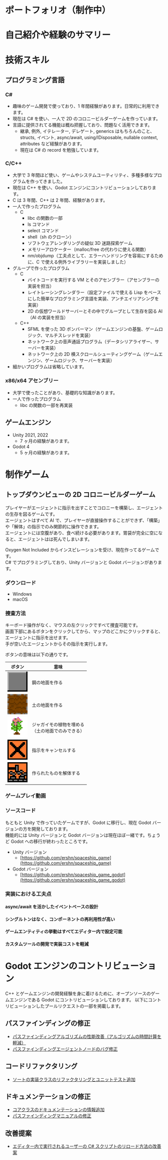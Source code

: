 # ポートフォリオ（制作中）

# 自己紹介や経験のサマリー

# 技術スキル

## プログラミング言語

### C#

- 趣味のゲーム開発で使っており、1 年間経験があります。日常的に利用できます。
- 現在は C# を使い、一人で 2D のコロニービルダーゲームを作っています。
- 言語に提供されてる機能は概ね把握しており、問題なく活用できます。
  - 継承, 例外, イテレーター, デレゲート, generics はもちろんのこと、structs, イベント, async/await, using/IDisposable, nullable context, attributes など経験があります。
  - 現在は C# の record を勉強しています。

### C/C++

- 大学で 3 年間ほど使い、ゲームやシステムユーティリティ、多種多様なプログラムを作ってきました。
- 現在は C++ を使い、Godot エンジンにコントリビューションしております。
- C は 3 年間、C++ は 2 年間、経験があります。
- 一人で作ったプログラム
  - C
    - libc の関数の一部
    - ls コマンド
    - select コマンド
    - shell（sh のクローン）
    - ソフトウェアレンダリングの疑似 3D 迷路探索ゲーム
    - メモリーアロケーター（malloc/free の代わりに使える関数）
    - nm/objdump（工夫点として、エラーハンドリングを容易にするために、C で使える例外ライブラリーを実装しました）
- グループで作ったプログラム
  - C
    - バイトコードを実行する VM とそのアセンブラー（アセンブラーの実装を担当）
    - レイトレーシングレンダラー（設定ファイルで使える Lisp をベースにした簡単なプログラミング言語を実装、アンチエイリアシングを実装）
    - 2D の仮想ワールドサーバーとその中でグループとして生存を図る AI（AI の実装を担当）
  - C++
    - SFML を使った 3D ボンバーマン（ゲームエンジンの基盤、ゲームロジック、マルチスレッドを実装）
    - ネットワーク上の音声通話プログラム（データシリアライザー、サーバーを実装）
    - ネットワーク上の 2D 横スクロールシューティングゲーム（ゲームエンジン、ゲームロジック、サーバーを実装）
- 細かいプログラムは省略しています。

### x86/x64 アセンブリー

- 大学で使ったことがあり、基礎的な知識があります。
- 一人で作ったプログラム
  - libc の関数の一部を再実装

## ゲームエンジン

- Unity 2021, 2022
  - 7 ヶ月の経験があります。
- Godot 4
  - 5 ヶ月の経験があります。

# 制作ゲーム

## トップダウンビューの 2D コロニービルダーゲーム

プレイヤーがエージェントに指示を出すことでコロニーを構築し、エージェントの生存を図るゲームです。  
エージェントはすべて AI で、プレイヤーが直接操作することができず、「構築」や「解体」の指示でのみ関節的に操作できます。  
エージェントには空腹があり、食べ続ける必要があります。胃袋が完全に空になると、エージェントはは死んでしまいます。

Oxygen Not Included からインスピレーションを受け、現在作ってるゲームです。  
C# でプログラミングしており、Unity バージョンと Godot バージョンがあります。

### ダウンロード

- Windows
- macOS

### 捜査方法

キーボード操作がなく、マウスの左クリックですべて捜査可能です。  
画面下部にあるボタンをクリックしてから、マップのどこかにクリックすると、エージェントに指示を出せます。  
手が空いたエージェントからその指示を実行します。

ボタンの意味は以下の通りです。

| ボタン                                                | 意味                                                 |
| ----------------------------------------------------- | ---------------------------------------------------- |
| ![steel_floor](assets/images/steel_floor.png)         | 鋼の地面を作る                                       |
| ![dirt_floor](assets/images/dirt_floor.png)           | 土の地面を作る                                       |
| ![potato_plant](assets/images/potato_plant.png)       | ジャガイモの植物を埋める<br>（土の地面でのみできる） |
| ![cancel_button](assets/images/cancel_button.png)     | 指示をキャンセルする                                 |
| ![demolish_button](assets/images/demolish_button.png) | 作られたものを解体する                               |

### ゲームプレイ動画

### ソースコード

もともと Unity で作っていたゲームですが、Godot に移行し、現在 Godot バージョンの方を開発しております。  
機能的には Unity バージョンと Godot バージョンは現在ほぼ一緒です。ちょうど Godot への移行が終わったところです。

- Unity バージョン
  - [https://github.com/ershn/spaceship_game](https://github.com/ershn/spaceship_game)
- Godot バージョン
  - [https://github.com/ershn/spaceship_game_godot](https://github.com/ershn/spaceship_game_godot)

### 実装における工夫点

#### async/await を活かしたイベントベースの設計

#### シングルトンはなく、コンポーネントの再利用性が高い

#### ゲームエンティティの挙動はすべてエディター内で設定可能

#### カスタムツールの開発で実装コストを軽減

# Godot エンジンのコントリビューション

C++ とゲームエンジンの開発経験を身に着けるために、オープンソースのゲームエンジンである Godot にコントリビューションしております。
以下にコントリビューションしたプールリクエストの一部を掲載します。

## パスファインディングの修正

- [パスファインディングアルゴリズムの性能改善（アルゴリズムの時間計算を軽減）](https://github.com/godotengine/godot/pull/85965)
- [パスファインディングエージェントノードのバグ修正](https://github.com/godotengine/godot/pull/82561)

## コードリファクタリング

- [ソートの実装クラスのリファクタリングとユニットテスト追加](https://github.com/godotengine/godot/pull/85526)

## ドキュメンテーションの修正

- [コアクラスのドキュメンテーションの情報追加](https://github.com/godotengine/godot/pull/82889)
- [パスファインディングマニュアルの修正](https://github.com/godotengine/godot-docs/pull/8028)

## 改善提案

- [エディター内で実行されるユーザーの C# スクリプトのリロード方法の改善案](https://github.com/godotengine/godot-proposals/issues/9001)
